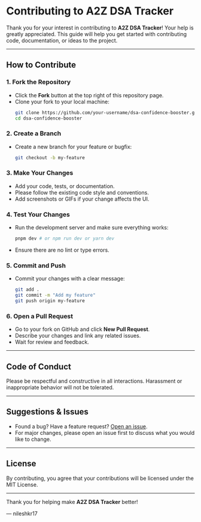 # Contributing to A2Z DSA Tracker

Thank you for your interest in contributing to **A2Z DSA Tracker**! Your help is greatly appreciated. This guide will help you get started with contributing code, documentation, or ideas to the project.

---

## How to Contribute

### 1. Fork the Repository
- Click the **Fork** button at the top right of this repository page.
- Clone your fork to your local machine:
  ```bash
  git clone https://github.com/your-username/dsa-confidence-booster.git
  cd dsa-confidence-booster
  ```

### 2. Create a Branch
- Create a new branch for your feature or bugfix:
  ```bash
  git checkout -b my-feature
  ```

### 3. Make Your Changes
- Add your code, tests, or documentation.
- Please follow the existing code style and conventions.
- Add screenshots or GIFs if your change affects the UI.

### 4. Test Your Changes
- Run the development server and make sure everything works:
  ```bash
  pnpm dev # or npm run dev or yarn dev
  ```
- Ensure there are no lint or type errors.

### 5. Commit and Push
- Commit your changes with a clear message:
  ```bash
  git add .
  git commit -m "Add my feature"
  git push origin my-feature
  ```

### 6. Open a Pull Request
- Go to your fork on GitHub and click **New Pull Request**.
- Describe your changes and link any related issues.
- Wait for review and feedback.

---

## Code of Conduct

Please be respectful and constructive in all interactions. Harassment or inappropriate behavior will not be tolerated.

---

## Suggestions & Issues

- Found a bug? Have a feature request? [Open an issue](https://github.com/nileshkr17/dsa-confidence-booster/issues).
- For major changes, please open an issue first to discuss what you would like to change.

---

## License

By contributing, you agree that your contributions will be licensed under the MIT License.

---

Thank you for helping make **A2Z DSA Tracker** better!

— nileshkr17
